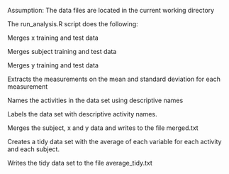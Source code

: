 Assumption: The data files are located in the current working directory

The run_analysis.R script does the following:

Merges x training and test data

Merges subject training and test data

Merges y training and test data

Extracts the measurements on the mean and standard deviation for each measurement

Names the activities in the data set using descriptive names

Labels the data set with descriptive activity names.

Merges the subject, x and y data and writes to the file merged.txt

Creates a tidy data set with the average of each variable for each activity and each subject. 

Writes the tidy data set to the file average_tidy.txt

